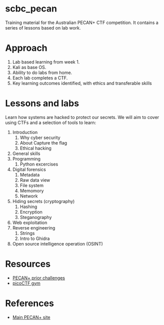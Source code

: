 # scbc_pecan
Training material for the Australian PECAN+ CTF competition. It contains a series of lessons based on lab work.

# Approach
1. Lab based learning from week 1.
1. Kali as base OS.
1. Ability to do labs from home.
1. Each lab completes a CTF.
1. Key learning outcomes identified, with ethics and transferable skills
   
# Lessons and labs
Learn how systems are hacked to protect our secrets. We will aim to cover using CTFs and a selection of tools to learn:

1. Introduction
      1. Why cyber security
      1. About Capture the flag
      1. Ethical hacking 
1. General skills
1. Programming
      1. Python excercises
1. Digital forensics
      1. Metadata
      1. Raw data view
      1. File system
      1. Memomory
      1. Network
1. Hiding secrets (cryptography)
      1. Hashing
      1. Encryption
      1. Steganography
1. Web exploitation
1. Reverse engineering
      1. Strings
      1. Intro to Ghidra
1. Open source intelligence operation (OSINT)


# Resources
* [PECAN+ prior challenges](https://pecanplus.ecusri.org/?page=challenges)
* [picoCTF gym](https://play.picoctf.org/practice)


# References
* [Main PECAN+ site](https://pecanplus.ecusri.org)
